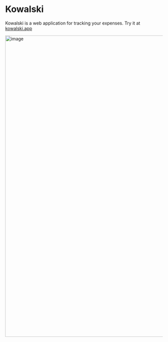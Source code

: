 # Kowalski

Kowalski is a web application for tracking your expenses. Try it at [kowalski.app](https://kowalski.app)

<img width="963" alt="image" src="https://user-images.githubusercontent.com/96862218/209301607-8eb15f08-95af-4bac-9de6-64980f218b30.png">
